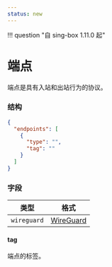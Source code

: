 ```yaml
---
status: new
---
```


!!! question "自 sing-box 1.11.0 起"

# 端点

端点是具有入站和出站行为的协议。

### 结构

```json
{
  "endpoints": [
    {
      "type": "",
      "tag": ""
    }
  ]
}
```

### 字段

| 类型          | 格式                        | 
|-------------|---------------------------|
| `wireguard` | [WireGuard](./wiregaurd/) | 

#### tag

端点的标签。

